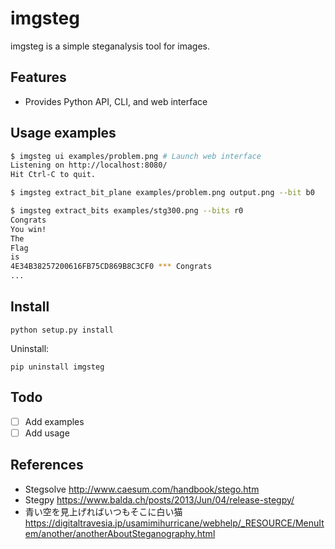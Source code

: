 # imgsteg

imgsteg is a simple steganalysis tool for images.

## Features

* Provides Python API, CLI, and web interface

## Usage examples

```bash
$ imgsteg ui examples/problem.png # Launch web interface
Listening on http://localhost:8080/
Hit Ctrl-C to quit.
```

```bash
$ imgsteg extract_bit_plane examples/problem.png output.png --bit b0
```

```bash
$ imgsteg extract_bits examples/stg300.png --bits r0
Congrats
You win!
The
Flag
is
4E34B38257200616FB75CD869B8C3CF0 *** Congrats
...
```

## Install

```
python setup.py install
```

Uninstall:

```
pip uninstall imgsteg
```

## Todo

* [ ] Add examples
* [ ] Add usage

## References

* Stegsolve <http://www.caesum.com/handbook/stego.htm>
* Stegpy <https://www.balda.ch/posts/2013/Jun/04/release-stegpy/>
* 青い空を見上げればいつもそこに白い猫 <https://digitaltravesia.jp/usamimihurricane/webhelp/_RESOURCE/MenuItem/another/anotherAboutSteganography.html>
